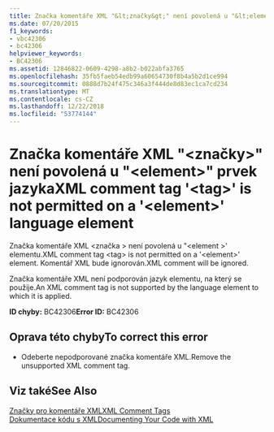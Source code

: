 ```yaml
---
title: Značka komentáře XML "&lt;značky&gt;" není povolená u "&lt;element&gt;" prvek jazyka
ms.date: 07/20/2015
f1_keywords:
- vbc42306
- bc42306
helpviewer_keywords:
- BC42306
ms.assetid: 12846822-0609-4298-a8b2-b022abfa3765
ms.openlocfilehash: 35fb5faeb54edb99a60654730f8b4a5b2d1ce994
ms.sourcegitcommit: 0888d7b24f475c346a3f444de8d83ec1ca7cd234
ms.translationtype: MT
ms.contentlocale: cs-CZ
ms.lasthandoff: 12/22/2018
ms.locfileid: "53774144"
---
```

# <a name="xml-comment-tag-lttaggt-is-not-permitted-on-a-ltelementgt-language-element"></a><span data-ttu-id="e8d8a-102">Značka komentáře XML "&lt;značky&gt;" není povolená u "&lt;element&gt;" prvek jazyka</span><span class="sxs-lookup"><span data-stu-id="e8d8a-102">XML comment tag '&lt;tag&gt;' is not permitted on a '&lt;element&gt;' language element</span></span>
<span data-ttu-id="e8d8a-103">Značka komentáře XML \<značka > není povolená u "\<element >' elementu.</span><span class="sxs-lookup"><span data-stu-id="e8d8a-103">XML comment tag \<tag> is not permitted on a '\<element>' element.</span></span> <span data-ttu-id="e8d8a-104">Komentář XML bude ignorován.</span><span class="sxs-lookup"><span data-stu-id="e8d8a-104">XML comment will be ignored.</span></span>  
  
 <span data-ttu-id="e8d8a-105">Značka komentáře XML není podporován jazyk elementu, na který se použije.</span><span class="sxs-lookup"><span data-stu-id="e8d8a-105">An XML comment tag is not supported by the language element to which it is applied.</span></span>  
  
 <span data-ttu-id="e8d8a-106">**ID chyby:** BC42306</span><span class="sxs-lookup"><span data-stu-id="e8d8a-106">**Error ID:** BC42306</span></span>  
  
## <a name="to-correct-this-error"></a><span data-ttu-id="e8d8a-107">Oprava této chyby</span><span class="sxs-lookup"><span data-stu-id="e8d8a-107">To correct this error</span></span>  
  
-   <span data-ttu-id="e8d8a-108">Odeberte nepodporované značka komentáře XML.</span><span class="sxs-lookup"><span data-stu-id="e8d8a-108">Remove the unsupported XML comment tag.</span></span>  
  
## <a name="see-also"></a><span data-ttu-id="e8d8a-109">Viz také</span><span class="sxs-lookup"><span data-stu-id="e8d8a-109">See Also</span></span>  
 [<span data-ttu-id="e8d8a-110">Značky pro komentáře XML</span><span class="sxs-lookup"><span data-stu-id="e8d8a-110">XML Comment Tags</span></span>](../../visual-basic/language-reference/xmldoc/index.md)  
 [<span data-ttu-id="e8d8a-111">Dokumentace kódu s XML</span><span class="sxs-lookup"><span data-stu-id="e8d8a-111">Documenting Your Code with XML</span></span>](../../visual-basic/programming-guide/program-structure/documenting-your-code-with-xml.md)
